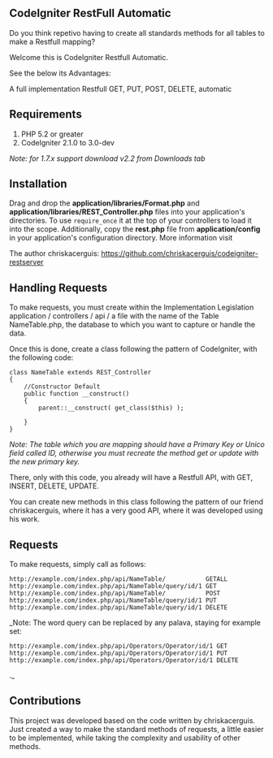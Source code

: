 ## CodeIgniter RestFull Automatic

Do you think repetivo having to create all standards methods for all tables to make a Restfull mapping?

Welcome this is CodeIgniter Restfull Automatic.

See the below its Advantages:

A full implementation Restfull GET, PUT, POST, DELETE, automatic

## Requirements

1. PHP 5.2 or greater
2. CodeIgniter 2.1.0 to 3.0-dev

_Note: for 1.7.x support download v2.2 from Downloads tab_

## Installation

Drag and drop the **application/libraries/Format.php** and **application/libraries/REST_Controller.php** files into your application's directories. To use `require_once` it at the top of your controllers to load it into the scope. Additionally, copy the **rest.php** file from **application/config** in your application's configuration directory. More information visit 

The author chriskacerguis: https://github.com/chriskacerguis/codeigniter-restserver

## Handling Requests

To make requests, you must create within the Implementation Legislation application / controllers / api / a file with the name of the Table NameTable.php, the database to which you want to capture or handle the data.

Once this is done, create a class following the pattern of CodeIgniter, with the following code:

	class NameTable extends REST_Controller
	{
	    //Constructor Default
	    public function __construct()
	    {
	    	parent::__construct( get_class($this) );

	    }
	}

_Note: The table which you are mapping should have a Primary Key or Unico field called ID, otherwise you must recreate the method get or update with the new primary key._

There, only with this code, you already will have a Restfull API, with GET, INSERT, DELETE, UPDATE.

You can create new methods in this class following the pattern of our friend chriskacerguis, where it has a very good API, where it was developed using his work.

## Requests

To make requests, simply call as follows:

	http://example.com/index.php/api/NameTable/           GETALL
	http://example.com/index.php/api/NameTable/query/id/1 GET 
	http://example.com/index.php/api/NameTable/           POST	
	http://example.com/index.php/api/NameTable/query/id/1 PUT 
	http://example.com/index.php/api/NameTable/query/id/1 DELETE 


_Note: The word query can be replaced by any palava, staying for example set:

	http://example.com/index.php/api/Operators/Operator/id/1 GET
	http://example.com/index.php/api/Operators/Operator/id/1 PUT
	http://example.com/index.php/api/Operators/Operator/id/1 DELETE 
._

## Contributions

This project was developed based on the code written by chriskacerguis. Just created a way to make the standard methods of requests, a little easier to be implemented, while taking the complexity and usability of other methods.
